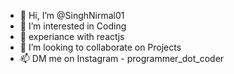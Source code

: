 - 👋 Hi, I’m @SinghNirmal01
- 👀 I’m interested in Coding
- 🌱 experiance with reactjs
- 💞️ I’m looking to collaborate on Projects
- 📫 DM me on Instagram - programmer_dot_coder


